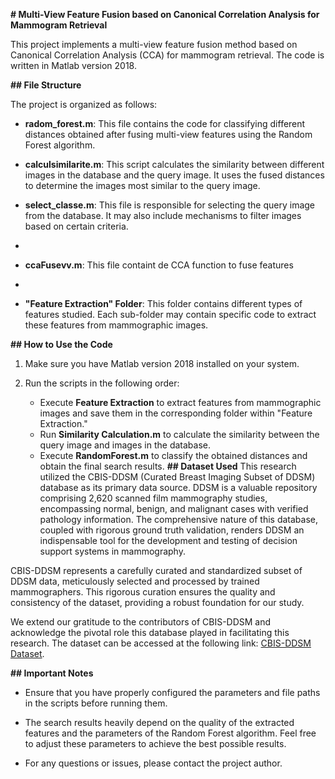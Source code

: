 **# Multi-View Feature Fusion based on Canonical Correlation Analysis for Mammogram Retrieval**

This project implements a multi-view feature fusion method based on Canonical Correlation Analysis (CCA) for mammogram retrieval. The code is written in Matlab version 2018.

**## File Structure**

The project is organized as follows:

- **radom_forest.m**: This file contains the code for classifying different distances obtained after fusing multi-view features using the Random Forest algorithm.

- **calculsimilarite.m**: This script calculates the similarity between different images in the database and the query image. It uses the fused distances to determine the images most similar to the query image.

- **select_classe.m**: This file is responsible for selecting the query image from the database. It may also include mechanisms to filter images based on certain criteria.
- 
- **ccaFusevv.m**: This file containt de CCA function to fuse features
- 
- **"Feature Extraction" Folder**: This folder contains different types of features studied. Each sub-folder may contain specific code to extract these features from mammographic images.

**## How to Use the Code**

1. Make sure you have Matlab version 2018 installed on your system.

2. Run the scripts in the following order:
   - Execute **Feature Extraction** to extract features from mammographic images and save them in the corresponding folder within "Feature Extraction."
   - Run **Similarity Calculation.m** to calculate the similarity between the query image and images in the database.
   - Execute **RandomForest.m** to classify the obtained distances and obtain the final search results.
**## Dataset Used**
This research utilized the CBIS-DDSM (Curated Breast Imaging Subset of DDSM) database as its primary data source. DDSM is a valuable repository comprising 2,620 scanned film mammography studies, encompassing normal, benign, and malignant cases with verified pathology information. The comprehensive nature of this database, coupled with rigorous ground truth validation, renders DDSM an indispensable tool for the development and testing of decision support systems in mammography.

CBIS-DDSM represents a carefully curated and standardized subset of DDSM data, meticulously selected and processed by trained mammographers. This rigorous curation ensures the quality and consistency of the dataset, providing a robust foundation for our study.

We extend our gratitude to the contributors of CBIS-DDSM and acknowledge the pivotal role this database played in facilitating this research. The dataset can be accessed at the following link: [CBIS-DDSM Dataset](https://wiki.cancerimagingarchive.net/pages/viewpage.action?pageId=22516629).

**## Important Notes**

- Ensure that you have properly configured the parameters and file paths in the scripts before running them.

- The search results heavily depend on the quality of the extracted features and the parameters of the Random Forest algorithm. Feel free to adjust these parameters to achieve the best possible results.

- For any questions or issues, please contact the project author.


